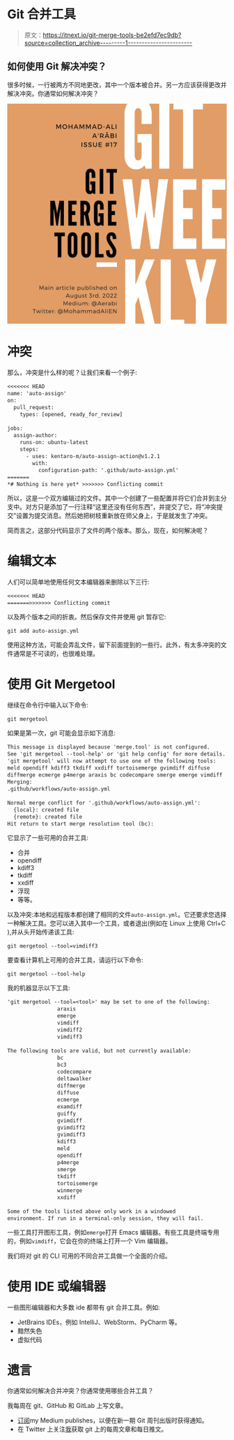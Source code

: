 # Git 合并工具

> 原文：<https://itnext.io/git-merge-tools-be2efd7ec9db?source=collection_archive---------1----------------------->

## 如何使用 Git 解决冲突？

很多时候，一行被两方不同地更改，其中一个版本被合并。另一方应该获得更改并解决冲突。你通常如何解决冲突？

![](img/940af987c03afca98cbcdd0b3fa78a9f.png)

# 冲突

那么，冲突是什么样的呢？让我们来看一个例子:

```
<<<<<<< HEAD
name: 'auto-assign'
on:
  pull_request:
    types: [opened, ready_for_review]

jobs:
  assign-author:
    runs-on: ubuntu-latest
    steps:
      - uses: kentaro-m/auto-assign-action@v1.2.1
        with:
          configuration-path: '.github/auto-assign.yml'
=======
*# Nothing is here yet* >>>>>>> Conflicting commit
```

所以，这是一个双方编辑过的文件。其中一个创建了一些配置并将它们合并到主分支中。对方只是添加了一行注释“这里还没有任何东西”，并提交了它，将“冲突提交”设置为提交消息。然后她把树枝重新放在师父身上，于是就发生了冲突。

简而言之，这部分代码显示了文件的两个版本。那么，现在，如何解决呢？

# 编辑文本

人们可以简单地使用任何文本编辑器来删除以下三行:

```
<<<<<<< HEAD
=======>>>>>>> Conflicting commit
```

以及两个版本之间的折衷。然后保存文件并使用 git 暂存它:

```
git add auto-assign.yml
```

使用这种方法，可能会弄乱文件，留下前面提到的一些行。此外，有太多冲突的文件通常是不可读的，也很难处理。

# 使用 Git Mergetool

继续在命令行中输入以下命令:

```
git mergetool
```

如果是第一次，git 可能会显示如下消息:

```
This message is displayed because 'merge.tool' is not configured. 
See 'git mergetool --tool-help' or 'git help config' for more details. 
'git mergetool' will now attempt to use one of the following tools: 
meld opendiff kdiff3 tkdiff xxdiff tortoisemerge gvimdiff diffuse diffmerge ecmerge p4merge araxis bc codecompare smerge emerge vimdiff 
Merging: 
.github/workflows/auto-assign.yml 

Normal merge conflict for '.github/workflows/auto-assign.yml': 
  {local}: created file 
  {remote}: created file 
Hit return to start merge resolution tool (bc):
```

它显示了一些可用的合并工具:

*   合并
*   opendiff
*   kdiff3
*   tkdiff
*   xxdiff
*   浮现
*   等等。

以及冲突:本地和远程版本都创建了相同的文件`auto-assign.yml`。它还要求您选择一种解决工具。您可以进入其中一个工具，或者退出(例如在 Linux 上使用 Ctrl+C ),并从头开始传递该工具:

```
git mergetool --tool=vimdiff3
```

要查看计算机上可用的合并工具，请运行以下命令:

```
git mergetool --tool-help
```

我的机器显示以下工具:

```
'git mergetool --tool=<tool>' may be set to one of the following: 
                araxis 
                emerge 
                vimdiff 
                vimdiff2 
                vimdiff3 

The following tools are valid, but not currently available: 
                bc 
                bc3 
                codecompare 
                deltawalker 
                diffmerge 
                diffuse 
                ecmerge 
                examdiff 
                guiffy 
                gvimdiff 
                gvimdiff2 
                gvimdiff3 
                kdiff3 
                meld 
                opendiff 
                p4merge 
                smerge 
                tkdiff 
                tortoisemerge 
                winmerge 
                xxdiff 

Some of the tools listed above only work in a windowed 
environment. If run in a terminal-only session, they will fail.
```

一些工具打开图形工具，例如`emerge`打开 Emacs 编辑器。有些工具是终端专用的，例如`vimdiff`，它会在你的终端上打开一个 Vim 编辑器。

我们将对 git 的 CLI 可用的不同合并工具做一个全面的介绍。

# 使用 IDE 或编辑器

一些图形编辑器和大多数 ide 都带有 git 合并工具。例如:

*   JetBrains IDEs，例如 IntelliJ、WebStorm、PyCharm 等。
*   黯然失色
*   虚拟代码

# 遗言

你通常如何解决合并冲突？你通常使用哪些合并工具？

我每周在 git、GitHub 和 GitLab 上写文章。

*   [订阅](https://medium.com/subscribe/@aerabi)my Medium publishes，以便在新一期 Git 周刊出版时获得通知。
*   在 Twitter 上关注[我](https://twitter.com/MohammadAliEN)获取 git 上的每周文章和每日推文。
